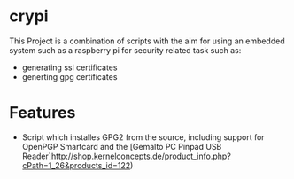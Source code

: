crypi
=====

This Project is a combination of scripts with the aim for using an embedded system
such as a raspberry pi for security related task such as:

- generating ssl certificates
- generting gpg certificates


Features
====
* Script which installes GPG2 from the source, including support for OpenPGP Smartcard 
and the [Gemalto PC Pinpad USB Reader]http://shop.kernelconcepts.de/product_info.php?cPath=1_26&products_id=122)

